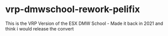 # vrp-dmwschool-rework-pelifix
This is the VRP Version of the ESX DMW School - Made it back in 2021 and think i would release the convert

